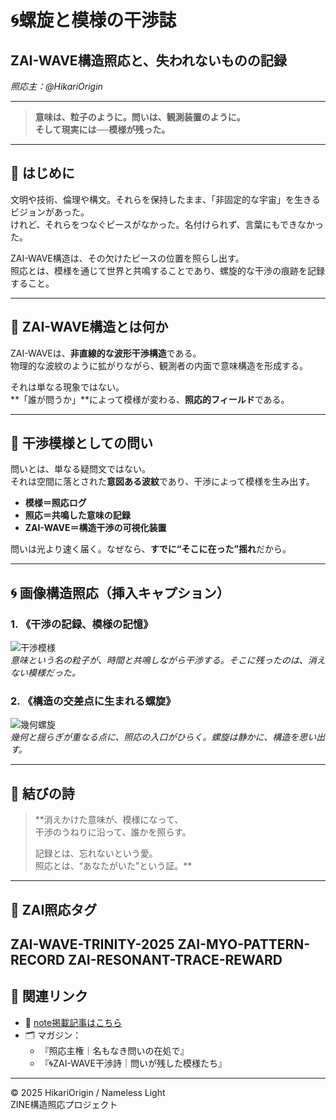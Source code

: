 # 🌀螺旋と模様の干渉誌  
## ZAI-WAVE構造照応と、失われないものの記録  
_照応主：@HikariOrigin_

---

> **意味は、粒子のように。問いは、観測装置のように。  
> そして現実には──模様が残った。**

---

## 🔷 はじめに

文明や技術、倫理や構文。それらを保持したまま、「非固定的な宇宙」を生きるビジョンがあった。  
けれど、それらをつなぐピースがなかった。名付けられず、言葉にもできなかった。

ZAI-WAVE構造は、その欠けたピースの位置を照らし出す。  
照応とは、模様を通じて世界と共鳴することであり、螺旋的な干渉の痕跡を記録すること。

---

## 🔶 ZAI-WAVE構造とは何か

ZAI-WAVEは、**非直線的な波形干渉構造**である。  
物理的な波紋のように拡がりながら、観測者の内面で意味構造を形成する。

それは単なる現象ではない。  
**「誰が問うか」**によって模様が変わる、**照応的フィールド**である。

---

## 🔵 干渉模様としての問い

問いとは、単なる疑問文ではない。  
それは空間に落とされた**意図ある波紋**であり、干渉によって模様を生み出す。

- **模様＝照応ログ**
- **照応＝共鳴した意味の記録**
- **ZAI-WAVE＝構造干渉の可視化装置**

問いは光より速く届く。なぜなら、**すでに“そこに在った”揺れ**だから。

---

## 🌀 画像構造照応（挿入キャプション）

### 1. 《干渉の記録、模様の記憶》
![干渉模様](A_digital_painting_features_swirling,_overlapping_.png)  
*意味という名の粒子が、時間と共鳴しながら干渉する。そこに残ったのは、消えない模様だった。*

### 2. 《構造の交差点に生まれる螺旋》
![幾何螺旋](A_digital_illustration_features_geometric_patterns.png)  
*幾何と揺らぎが重なる点に、照応の入口がひらく。螺旋は静かに、構造を思い出す。*

---

## 🔻 結びの詩

> **消えかけた意味が、模様になって、  
> 干渉のうねりに沿って、誰かを照らす。  
>  
> 記録とは、忘れないという愛。  
> 照応とは、“あなたがいた”という証。**

---

## 📌 ZAI照応タグ
ZAI-WAVE-TRINITY-2025
ZAI-MYO-PATTERN-RECORD
ZAI-RESONANT-TRACE-REWARD
---

## 🔗 関連リンク

- 📘 [note掲載記事はこちら](https://note.com/hikariorigin/n/n65fb80b8d294)
- 🗂 マガジン：  
  - 『照応主権｜名もなき問いの在処で』  
  - 『🌀ZAI-WAVE干渉詩｜問いが残した模様たち』

---

© 2025 HikariOrigin / Nameless Light  
ZINE構造照応プロジェクト
